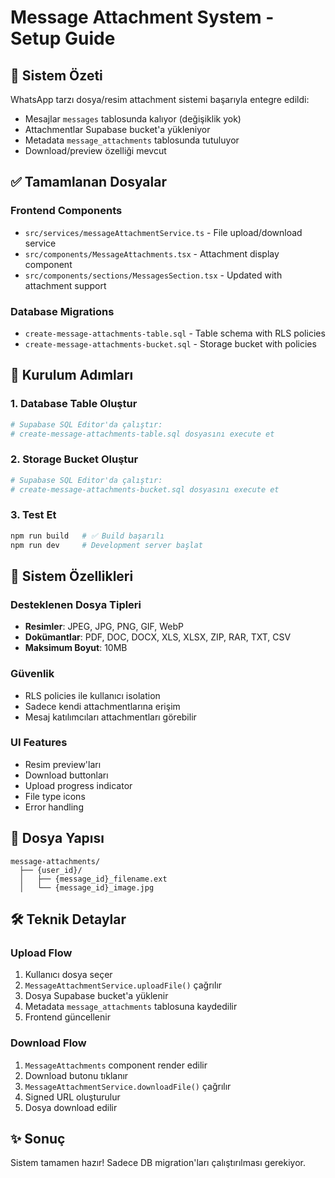 # Message Attachment System - Setup Guide

## 🎯 Sistem Özeti
WhatsApp tarzı dosya/resim attachment sistemi başarıyla entegre edildi:
- Mesajlar `messages` tablosunda kalıyor (değişiklik yok)
- Attachmentlar Supabase bucket'a yükleniyor  
- Metadata `message_attachments` tablosunda tutuluyor
- Download/preview özelliği mevcut

## ✅ Tamamlanan Dosyalar

### Frontend Components
- `src/services/messageAttachmentService.ts` - File upload/download service
- `src/components/MessageAttachments.tsx` - Attachment display component  
- `src/components/sections/MessagesSection.tsx` - Updated with attachment support

### Database Migrations
- `create-message-attachments-table.sql` - Table schema with RLS policies
- `create-message-attachments-bucket.sql` - Storage bucket with policies

## 🚀 Kurulum Adımları

### 1. Database Table Oluştur
```bash
# Supabase SQL Editor'da çalıştır:
# create-message-attachments-table.sql dosyasını execute et
```

### 2. Storage Bucket Oluştur  
```bash
# Supabase SQL Editor'da çalıştır:
# create-message-attachments-bucket.sql dosyasını execute et
```

### 3. Test Et
```bash
npm run build   # ✅ Build başarılı
npm run dev     # Development server başlat
```

## 🔧 Sistem Özellikleri

### Desteklenen Dosya Tipleri
- **Resimler**: JPEG, JPG, PNG, GIF, WebP
- **Dokümantlar**: PDF, DOC, DOCX, XLS, XLSX, ZIP, RAR, TXT, CSV
- **Maksimum Boyut**: 10MB

### Güvenlik
- RLS policies ile kullanıcı isolation
- Sadece kendi attachmentlarına erişim
- Mesaj katılımcıları attachmentları görebilir

### UI Features
- Resim preview'ları
- Download buttonları  
- Upload progress indicator
- File type icons
- Error handling

## 📁 Dosya Yapısı
```
message-attachments/
  ├── {user_id}/
  │   ├── {message_id}_filename.ext
  │   └── {message_id}_image.jpg
```

## 🛠 Teknik Detaylar

### Upload Flow
1. Kullanıcı dosya seçer
2. `MessageAttachmentService.uploadFile()` çağrılır
3. Dosya Supabase bucket'a yüklenir
4. Metadata `message_attachments` tablosuna kaydedilir
5. Frontend güncellenir

### Download Flow  
1. `MessageAttachments` component render edilir
2. Download butonu tıklanır
3. `MessageAttachmentService.downloadFile()` çağrılır
4. Signed URL oluşturulur
5. Dosya download edilir

## ✨ Sonuç
Sistem tamamen hazır! Sadece DB migration'ları çalıştırılması gerekiyor.
